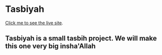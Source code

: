 # Tasbiyah

[Click me to see the live site](https://tasbiyah.netlify.app).

## Tasbiyah is a small tasbih project. We will make this one very big insha'Allah
